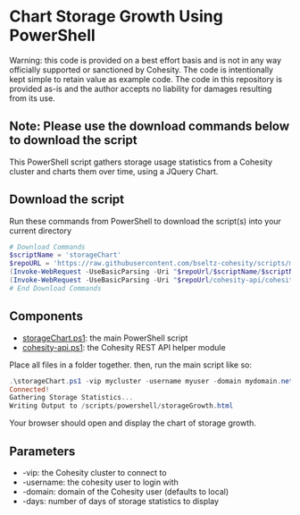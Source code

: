 # Chart Storage Growth Using PowerShell

Warning: this code is provided on a best effort basis and is not in any way officially supported or sanctioned by Cohesity. The code is intentionally kept simple to retain value as example code. The code in this repository is provided as-is and the author accepts no liability for damages resulting from its use.

## Note: Please use the download commands below to download the script

This PowerShell script gathers storage usage statistics from a Cohesity cluster and charts them over time, using a JQuery Chart.

## Download the script

Run these commands from PowerShell to download the script(s) into your current directory

```powershell
# Download Commands
$scriptName = 'storageChart'
$repoURL = 'https://raw.githubusercontent.com/bseltz-cohesity/scripts/master/powershell'
(Invoke-WebRequest -UseBasicParsing -Uri "$repoUrl/$scriptName/$scriptName.ps1").content | Out-File "$scriptName.ps1"; (Get-Content "$scriptName.ps1") | Set-Content "$scriptName.ps1"
(Invoke-WebRequest -UseBasicParsing -Uri "$repoUrl/cohesity-api/cohesity-api.ps1").content | Out-File cohesity-api.ps1; (Get-Content cohesity-api.ps1) | Set-Content cohesity-api.ps1
# End Download Commands
```

## Components

* [storageChart.ps1](https://raw.githubusercontent.com/bseltz-cohesity/scripts/master/reports/powershell/storageChart/storageChart.ps1): the main PowerShell script
* [cohesity-api.ps1](https://raw.githubusercontent.com/bseltz-cohesity/scripts/master/powershell/cohesity-api/cohesity-api.ps1): the Cohesity REST API helper module

Place all files in a folder together. then, run the main script like so:

```powershell
.\storageChart.ps1 -vip mycluster -username myuser -domain mydomain.net -days 100
Connected!
Gathering Storage Statistics...
Writing Output to /scripts/powershell/storageGrowth.html
```

Your browser should open and display the chart of storage growth.

## Parameters

* -vip: the Cohesity cluster to connect to
* -username: the cohesity user to login with
* -domain: domain of the Cohesity user (defaults to local)
* -days: number of days of storage statistics to display
